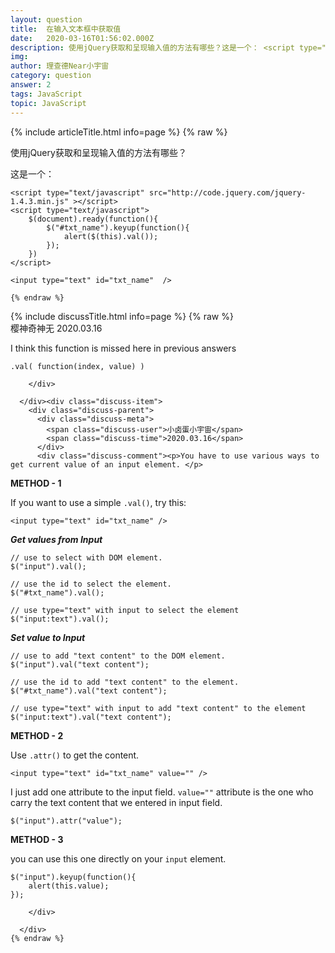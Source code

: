 ```yaml
---
layout: question
title:  在输入文本框中获取值
date:   2020-03-16T01:56:02.000Z
description: 使用jQuery获取和呈现输入值的方法有哪些？这是一个： <script type="text/javascript" src="http //c...
img: 
author: 理查德Near小宇宙
category: question
answer: 2
tags: JavaScript
topic: JavaScript
---
```

<div class="article-root">
  <div class="article">
    {% include articleTitle.html info=page %}
    {% raw %}
    <div class="article-content"><p><font style="vertical-align: inherit;"><font style="vertical-align: inherit;">使用jQuery获取和呈现输入值的方法有哪些？</font></font></p>

<p><font style="vertical-align: inherit;"><font style="vertical-align: inherit;">这是一个： </font></font></p>

<pre><code>&lt;script type="text/javascript" src="http://code.jquery.com/jquery-1.4.3.min.js" &gt;&lt;/script&gt;<font></font>
&lt;script type="text/javascript"&gt;<font></font>
    $(document).ready(function(){<font></font>
        $("#txt_name").keyup(function(){<font></font>
            alert($(this).val());<font></font>
        });<font></font>
    })<font></font>
&lt;/script&gt;<font></font>
<font></font>
&lt;input type="text" id="txt_name"  /&gt;<font></font>
</code></pre></div>
    {% endraw %}
  </div>

  <div class="discuss-wrapper">
    {% include discussTitle.html info=page %}
    {% raw %}
    <div class="discuss-item">
        <div class="discuss-parent">
          <div class="discuss-meta">
            <span class="discuss-user">樱神奇神无</span>
            <span class="discuss-time">2020.03.16</span>
          </div>
          <div class="discuss-comment"><p>I think this function is missed here in previous answers</p>

<pre><code>.val( function(index, value) ) 
</code></pre></div>
        </div>
        
      </div><div class="discuss-item">
        <div class="discuss-parent">
          <div class="discuss-meta">
            <span class="discuss-user">小卤蛋小宇宙</span>
            <span class="discuss-time">2020.03.16</span>
          </div>
          <div class="discuss-comment"><p>You have to use various ways to get current value of an input element. </p>

<p><strong>METHOD - 1</strong></p>

<p>If you want to use a simple <code>.val()</code>, try this:</p>

<pre><code>&lt;input type="text" id="txt_name" /&gt;
</code></pre>

<p><strong><em>Get values from Input</em></strong></p>

<pre><code>// use to select with DOM element.<font></font>
$("input").val();<font></font>
<font></font>
// use the id to select the element.<font></font>
$("#txt_name").val();<font></font>
<font></font>
// use type="text" with input to select the element<font></font>
$("input:text").val();<font></font>
</code></pre>

<p><strong><em>Set value to Input</em></strong></p>

<pre><code>// use to add "text content" to the DOM element.<font></font>
$("input").val("text content");<font></font>
<font></font>
// use the id to add "text content" to the element.<font></font>
$("#txt_name").val("text content");<font></font>
<font></font>
// use type="text" with input to add "text content" to the element<font></font>
$("input:text").val("text content");<font></font>
</code></pre>

<p><strong>METHOD - 2</strong></p>

<p>Use <code>.attr()</code> to get the content.</p>

<pre><code>&lt;input type="text" id="txt_name" value="" /&gt;
</code></pre>

<p>I just add one attribute to the input field. <code>value=""</code> attribute is the one who carry the text content that we entered in input field.</p>

<pre><code>$("input").attr("value");
</code></pre>

<p><strong>METHOD - 3</strong></p>

<p>you can use this one directly on your <code>input</code> element.</p>

<pre><code>$("input").keyup(function(){<font></font>
    alert(this.value);<font></font>
});<font></font>
</code></pre></div>
        </div>
        
      </div>
    {% endraw %}
  </div>
<div>
